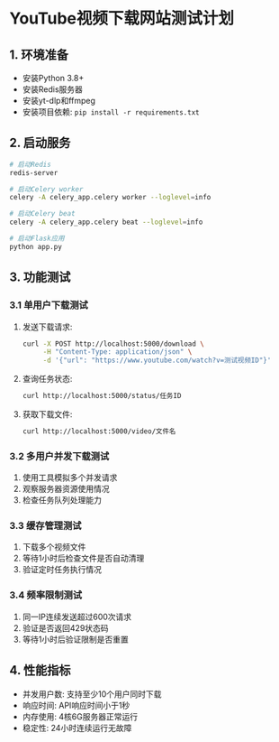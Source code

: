 # YouTube视频下载网站测试计划

## 1. 环境准备
- 安装Python 3.8+
- 安装Redis服务器
- 安装yt-dlp和ffmpeg
- 安装项目依赖: `pip install -r requirements.txt`

## 2. 启动服务
```bash
# 启动Redis
redis-server

# 启动Celery worker
celery -A celery_app.celery worker --loglevel=info

# 启动Celery beat
celery -A celery_app.celery beat --loglevel=info

# 启动Flask应用
python app.py
```

## 3. 功能测试

### 3.1 单用户下载测试
1. 发送下载请求:
   ```bash
   curl -X POST http://localhost:5000/download \
        -H "Content-Type: application/json" \
        -d '{"url": "https://www.youtube.com/watch?v=测试视频ID"}'
   ```

2. 查询任务状态:
   ```bash
   curl http://localhost:5000/status/任务ID
   ```

3. 获取下载文件:
   ```bash
   curl http://localhost:5000/video/文件名
   ```

### 3.2 多用户并发下载测试
1. 使用工具模拟多个并发请求
2. 观察服务器资源使用情况
3. 检查任务队列处理能力

### 3.3 缓存管理测试
1. 下载多个视频文件
2. 等待1小时后检查文件是否自动清理
3. 验证定时任务执行情况

### 3.4 频率限制测试
1. 同一IP连续发送超过600次请求
2. 验证是否返回429状态码
3. 等待1小时后验证限制是否重置

## 4. 性能指标
- 并发用户数: 支持至少10个用户同时下载
- 响应时间: API响应时间小于1秒
- 内存使用: 4核6G服务器正常运行
- 稳定性: 24小时连续运行无故障